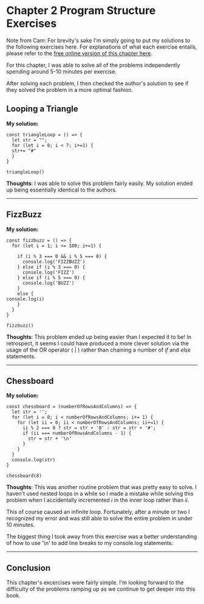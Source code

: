 # Chapter 2 Program Structure Exercises

Note from Cam: For brevity's sake I'm simply going to put my solutions to the following exercises here. For explanations of what each exercise entails, please refer to the [free online version of this chapter here](https://eloquentjavascript.net/02_program_structure.html).

For this chapter, I was able to solve all of the problems independently spending around 5-10 minutes per exercise.

After solving each problem, I then checked the author's solution to see if they solved the problem in a more optimal fashion.

## Looping a Triangle

**My solution:**

```
const triangleLoop = () => {
  let str = "";
  for (let i = 0; i < 7; i+=1) {
  str+= "#"
  }
}

triangleLoop()
```

**Thoughts**: I was able to solve this problem fairly easily. My solution ended up being essentially identical to the authors.

---

## FizzBuzz

**My solution:**

```
const fizzbuzz = () => {
  for (let i = 1; i <= 100; i+=1) {

    if (i % 3 === 0 && i % 5 === 0) {
      console.log('FIZZBUZZ')
    } else if (i % 3 === 0) {
      console.log('FIZZ')
    } else if (i % 5 === 0) {
      console.log('BUZZ')
    }
    else {
console.log(i)
    }
  }
}

fizzbuzz()
```

**Thoughts**: This problem ended up being easier than I expected it to be! In retrospect, it seems I could have produced a more clever solution via the usage of the OR operator ( | ) rather than chaining a number of _if_ and _else_ statements.

---

## Chessboard

**My solution:**

```
const chessboard = (numberOfRowsAndColumns) => {
  let str = '';
  for (let i = 0; i < numberOfRowsAndColumns; i+= 1) {
    for (let ii = 0; ii < numberOfRowsAndColumns; ii+=1) {
      ii % 2 === 0 ? str = str + '0' : str = str + '#';
      if (ii === numberOfRowsAndColumns - 1) {
        str = str + '\n'
      }
    }
  }
  console.log(str)
}

chessboard(8)
```

**Thoughts**: This was another routine problem that was pretty easy to solve. I haven't used nested loops in a while so I made a mistake while solving this problem when I accidentally incremented _i_ in the inner loop rather than _ii_.

This of course caused an infinite loop. Fortunately, after a minute or two I recognized my error and was still able to solve the entire problem in under 10 minutes.

The biggest thing I took away from this exercise was a better understanding of how to use '\n' to add line breaks to my console.log statements.

---

## Conclusion

This chapter's excercises were fairly simple. I'm looking forward to the difficulty of the problems ramping up as we continue to get deeper into this book.
